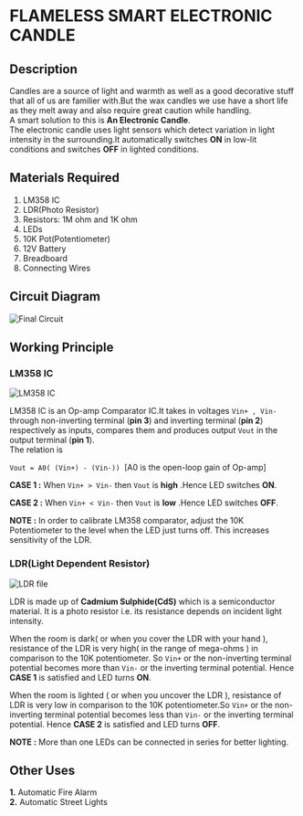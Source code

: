 # FLAMELESS SMART ELECTRONIC CANDLE 
## Description
Candles are a source of light and warmth as well as a good decorative stuff that all of us are familier with.But the wax candles we use have a short life as they melt away and also require great caution while handling.<br>
A smart solution to this is **An Electronic Candle**.<br>
The electronic candle uses light sensors which detect variation in light intensity in the surrounding.It automatically switches **ON** in low-lit conditions and switches **OFF** in lighted conditions. 
## Materials Required
1. LM358 IC
2. LDR(Photo Resistor)
3. Resistors: 1M ohm and 1K ohm
4. LEDs
5. 10K Pot(Potentiometer)
6. 12V Battery
7. Breadboard
8. Connecting Wires
## Circuit Diagram

![Final Circuit](https://user-images.githubusercontent.com/60696998/79827872-1b66c900-83bd-11ea-9d7f-4233d7fce55d.png)

## Working Principle

### LM358 IC
![LM358 IC](https://user-images.githubusercontent.com/60696998/79793717-aa98c000-836e-11ea-9775-d56380407b4c.jpg)<br>

LM358 IC is an Op-amp Comparator IC.It takes in voltages ```Vin+ , Vin-``` through non-inverting terminal (**pin 3**) and inverting terminal (**pin 2**) respectively as inputs, compares them and produces output ```Vout``` in the output terminal (**pin 1**).<br>
The relation is<br>

```Vout = A0( (Vin+) - (Vin-))``` &nbsp;[A0 is the open-loop gain of Op-amp]<br>

**CASE 1 :** When ```Vin+ > Vin-``` then ```Vout``` is **high** .Hence LED switches **ON**.<br>

**CASE 2 :** When ```Vin+ < Vin-``` then ```Vout``` is **low** .Hence LED switches **OFF**.<br>

**NOTE :** In order to calibrate LM358 comparator, adjust the 10K Potentiometer to the level when the LED just turns off. This increases sensitivity of the LDR.

### LDR(Light Dependent Resistor)
![LDR file](https://user-images.githubusercontent.com/60696998/79794328-afaa3f00-836f-11ea-90e9-0eccb448656d.png)<br>

LDR is made up of **Cadmium Sulphide(CdS)** which is a semiconductor material. It is a photo resistor i.e. its resistance depends on incident light intensity.<br>

When the room is dark( or when you cover the LDR with  your hand ), resistance of the LDR is very high( in the range of mega-ohms ) in comparison to the 10K potentiometer. So ```Vin+``` or the non-inverting terminal potential becomes more than ```Vin-``` or the inverting terminal potential. Hence **CASE 1** is satisfied and LED turns **ON**.<br>

When the room is lighted ( or when you uncover the LDR ), resistance of LDR is very low in comparison to the 10K potentiometer.So ```Vin+``` or the non-inverting terminal potential becomes less than ```Vin-``` or the inverting terminal potential. Hence **CASE 2** is satisfied and LED turns **OFF**.<br>

**NOTE :** More than one LEDs can be connected in series for better lighting.

## Other Uses

**1.** Automatic Fire Alarm<br>
**2.** Automatic Street Lights
